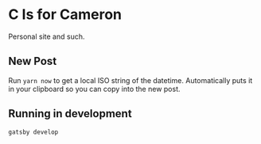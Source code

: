 # C Is for Cameron

Personal site and such.

## New Post

Run `yarn now` to get a local ISO string of the datetime. Automatically puts it in your clipboard so you can copy into the new post.

## Running in development
`gatsby develop`
